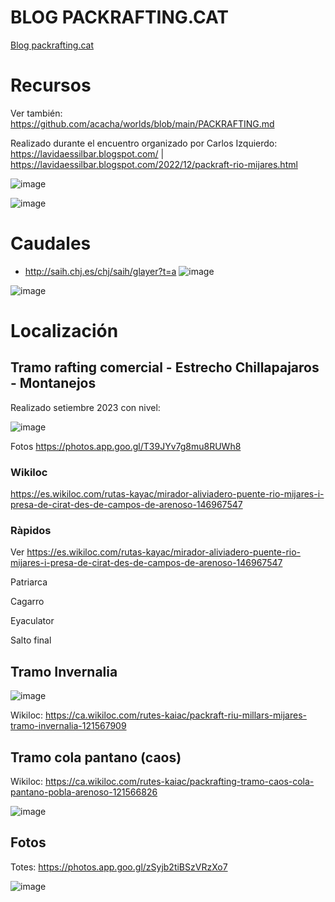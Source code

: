 # BLOG PACKRAFTING.CAT

[Blog packrafting.cat](https://blog.packrafting.cat/)

# Recursos

Ver también: https://github.com/acacha/worlds/blob/main/PACKRAFTING.md

Realizado durante el encuentro organizado por Carlos Izquierdo: https://lavidaessilbar.blogspot.com/ | https://lavidaessilbar.blogspot.com/2022/12/packraft-rio-mijares.html

![image](https://user-images.githubusercontent.com/4015406/208473433-ade015ee-5756-4f05-b683-5a03f4fe38c4.png)

![image](https://user-images.githubusercontent.com/4015406/208473895-178eafd4-fd6e-4cc4-81b0-69a72a9173a6.png)

# Caudales

- http://saih.chj.es/chj/saih/glayer?t=a
![image](https://user-images.githubusercontent.com/4015406/208478689-5cd82e96-7338-439f-a0b1-a68f1c1dc2ec.png)

![image](https://github.com/acacha/worlds/assets/4015406/179cdb44-2637-4322-9cea-d53ee0638f4e)


# Localización

## Tramo rafting comercial - Estrecho Chillapajaros - Montanejos

Realizado setiembre 2023 con nivel:

![image](https://github.com/acacha/worlds/assets/4015406/826bd391-5fb9-4716-8a89-05973349c870)

Fotos https://photos.app.goo.gl/T39JYv7g8mu8RUWh8

### Wikiloc

https://es.wikiloc.com/rutas-kayac/mirador-aliviadero-puente-rio-mijares-i-presa-de-cirat-des-de-campos-de-arenoso-146967547

### Ràpidos

Ver https://es.wikiloc.com/rutas-kayac/mirador-aliviadero-puente-rio-mijares-i-presa-de-cirat-des-de-campos-de-arenoso-146967547

Patriarca

Cagarro

Eyaculator

Salto final

## Tramo Invernalia

![image](https://user-images.githubusercontent.com/4015406/208480076-cd1f7419-fc1a-43ae-bf9f-8bed47e99c96.png)


Wikiloc: https://ca.wikiloc.com/rutes-kaiac/packraft-riu-millars-mijares-tramo-invernalia-121567909

## Tramo cola pantano (caos)

Wikiloc: https://ca.wikiloc.com/rutes-kaiac/packrafting-tramo-caos-cola-pantano-pobla-arenoso-121566826


![image](https://user-images.githubusercontent.com/4015406/208478912-c4188a06-9270-4def-93f6-71cbe5a27c0b.png)



## Fotos

Totes: https://photos.app.goo.gl/zSyjb2tiBSzVRzXo7

![image](https://user-images.githubusercontent.com/4015406/208473439-919ccdff-03a9-4bc2-bf04-d764bc421070.png)




